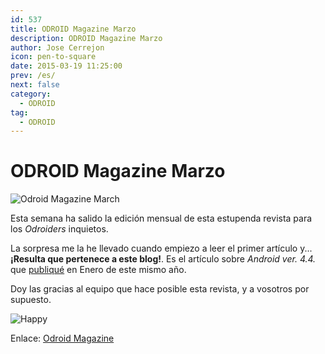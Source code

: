 ```yaml
---
id: 537
title: ODROID Magazine Marzo
description: ODROID Magazine Marzo
author: Jose Cerrejon
icon: pen-to-square
date: 2015-03-19 11:25:00
prev: /es/
next: false
category:
  - ODROID
tag:
  - ODROID
---
```


# ODROID Magazine Marzo

![Odroid Magazine March](/images/2015/03/odroid_magazine_march.jpg)

Esta semana ha salido la edición mensual de esta estupenda revista para los *Odroiders* inquietos.

La sorpresa me la he llevado cuando empiezo a leer el primer artículo y... **¡Resulta que pertenece a este blog!**. Es el artículo sobre *Android ver. 4.4.* que [publiqué](/post.php?id=511) en Enero de este mismo año.

Doy las gracias al equipo que hace posible esta revista, y a vosotros por supuesto.

![Happy](/css/sm/happy.png)

Enlace: [Odroid Magazine](http://magazine.odroid.com)